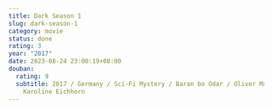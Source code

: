 ```yaml
---
title: Dark Season 1
slug: dark-season-1
category: movie
status: done
rating: 3
year: "2017"
date: 2023-08-24 23:00:19+08:00
douban:
  rating: 9
  subtitle: 2017 / Germany / Sci-Fi Mystery / Baran bo Odar / Oliver Masucci,
    Karoline Eichhorn
---
```



